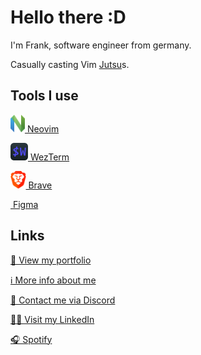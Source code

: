 # Hello there :D

I'm Frank, software engineer from germany.

Casually casting Vim [Jutsu](https://naruto.fandom.com/wiki/Jutsu)s.

## Tools I use

<a href="https://neovim.io/" target="_blank"><img style="height: 2em" alt="" src="https://raw.githubusercontent.com/Frank-Mayer/Frank-Mayer/master/img/neovim.svg" /> Neovim</a> 

<a href="https://github.com/wez/wezterm" target="_blank"><img style="height: 2em" alt="" src="https://raw.githubusercontent.com/Frank-Mayer/Frank-Mayer/master/img/wezterm.svg" /> WezTerm</a>

<a href="https://brave.com/" target="_blank"><img style="height: 2em" alt="" src="https://raw.githubusercontent.com/Frank-Mayer/Frank-Mayer/master/img/brave.svg" /> Brave</a>

<a href="https://www.figma.com/" target="_blank"><img style="height: 2em" alt="" src="https://upload.wikimedia.org/wikipedia/commons/3/33/Figma-logo.svg" /> Figma</a>

## Links

[👀 View my portfolio](https://www.frank-mayer.io/#my_portfolio)

[ℹ️ More info about me](https://www.frank-mayer.io/#about_me)

[💬 Contact me via Discord](https://discordapp.com/users/383628783187394561)

[👨‍💻 Visit my LinkedIn](https://linkedin.com/in/frank-mayer-de)

[🎧 Spotify](https://open.spotify.com/user/u73d67nen42ugnzo2zucxqotd?si=9f0df48fb51c42f5)
